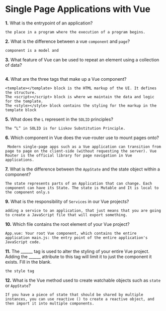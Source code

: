 # Single Page Applications with Vue

**1.** What is the entrypoint of an application?
<!-- enter you answer in the space below -->
```
the place in a program where the execution of a program begins.
```
**2.** What is the difference between a vue `component` and `page`?
<!-- enter you answer in the space below -->
```
component is a model and 
```
**3.** What feature of Vue can be used to repeat an element using a collection of data?
<!-- enter you answer in the space below -->
```

```
**4.** What are the three tags that make up a Vue component?
<!-- enter you answer in the space below -->
```
<template></template> block is the HTML markup of the UI. It defines the structure.
The <script></script> block is where we maintain the data and logic for the template.
The <style></style> block contains the styling for the markup in the template block
```
**5.** What does the `L` represent in the `SOLID` principles?
<!-- enter you answer in the space below -->
```
The “L” in SOLID is for Liskov Substitution Principle.
```
**6.** Which component in Vue does the vue-router use to mount pages onto?
<!-- enter you answer in the space below -->
```
 Modern single-page apps such as a Vue application can transition from page to page on the client-side (without requesting the server). Vue Router is the official library for page navigation in Vue applications.
```
**7.** What is the difference between the `AppState` and the state object within a component?
<!-- enter you answer in the space below -->
```
The state represents parts of an Application that can change. Each component can have its State. The state is Mutable and It is local to the component only.s
```
**9.** What is the responsibility of `Services` in our Vue projects?
<!-- enter you answer in the space below -->
```
adding a service to an application, that just means that you are going to create a JavaScript file that will export something.
```
**10.** Which file contains the root element of your Vue project?
<!-- enter you answer in the space below -->
```
App.vue: Your root Vue component, which contains the entire application main.js: the entry point of the entire application's JavaScript code.
```
**11.** The ______ tag is used to alter the styling of your entire Vue project.  Adding the ______ attribute to this tag will limit it to just the component it exists.  Fill in the blank.
<!-- enter you answer in the space below -->
```
the style tag
```
**12.** What is the Vue method used to create watchable objects such as `state` or `AppState`?
<!-- enter you answer in the space below -->
```
If you have a piece of state that should be shared by multiple instances, you can use reactive () to create a reactive object, and then import it into multiple components.
```
